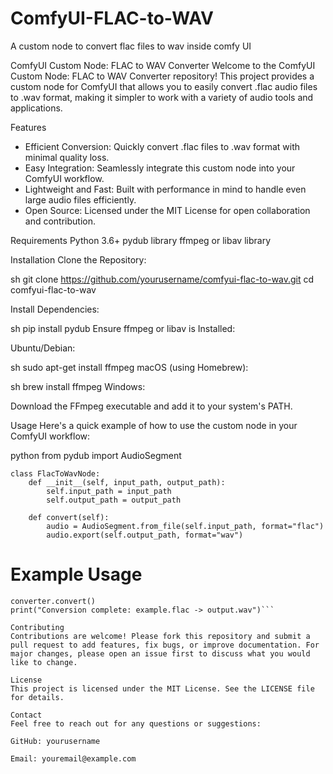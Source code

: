 # ComfyUI-FLAC-to-WAV
A custom node to convert flac files to wav inside comfy UI

ComfyUI Custom Node: FLAC to WAV Converter
Welcome to the ComfyUI Custom Node: FLAC to WAV Converter repository! This project provides a custom node for ComfyUI that allows you to easily convert .flac audio files to .wav format, making it simpler to work with a variety of audio tools and applications.

Features
- Efficient Conversion: Quickly convert .flac files to .wav format with minimal quality loss.
- Easy Integration: Seamlessly integrate this custom node into your ComfyUI workflow.
- Lightweight and Fast: Built with performance in mind to handle even large audio files efficiently.
- Open Source: Licensed under the MIT License for open collaboration and contribution.

Requirements
Python 3.6+
pydub library
ffmpeg or libav library

Installation
Clone the Repository:

sh
git clone https://github.com/yourusername/comfyui-flac-to-wav.git
cd comfyui-flac-to-wav

Install Dependencies:

sh
pip install pydub
Ensure ffmpeg or libav is Installed:

Ubuntu/Debian:

sh
sudo apt-get install ffmpeg
macOS (using Homebrew):

sh
brew install ffmpeg
Windows:

Download the FFmpeg executable and add it to your system's PATH.

Usage
Here's a quick example of how to use the custom node in your ComfyUI workflow:

python
from pydub import AudioSegment
```
class FlacToWavNode:
    def __init__(self, input_path, output_path):
        self.input_path = input_path
        self.output_path = output_path

    def convert(self):
        audio = AudioSegment.from_file(self.input_path, format="flac")
        audio.export(self.output_path, format="wav")
```

# Example Usage

```converter = FlacToWavNode("example.flac", "output.wav")
converter.convert()
print("Conversion complete: example.flac -> output.wav")```

Contributing
Contributions are welcome! Please fork this repository and submit a pull request to add features, fix bugs, or improve documentation. For major changes, please open an issue first to discuss what you would like to change.

License
This project is licensed under the MIT License. See the LICENSE file for details.

Contact
Feel free to reach out for any questions or suggestions:

GitHub: yourusername

Email: youremail@example.com
